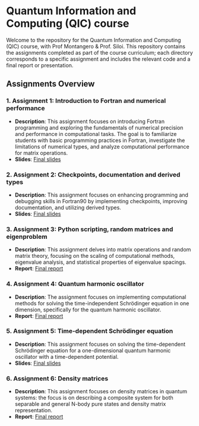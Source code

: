 # Quantum Information and Computing (QIC) course

Welcome to the repository for the Quantum Information and Computing (QIC) course, with Prof Montangero & Prof. Siloi. This repository contains the assignments completed as part of the course curriculum; each directory corresponds to a specific assignment and includes the relevant code and a final report or presentation.

## Assignments Overview

### 1. **Assignment 1: Introduction to Fortran and numerical performance**
   - **Description**: This assignment focuses on introducing Fortran programming and exploring the fundamentals of numerical precision and performance in computational tasks. The goal is to familiarize students with basic programming practices in Fortran, investigate the limitations of numerical types, and analyze computational performance for matrix operations.
   - **Slides**: [Final slides](./Assignment1/Assignment1%20-%20Calandra%20Buonaura%20Lorenzo%20-%20SLIDES.pdf)

### 2. **Assignment 2: Checkpoints, documentation and derived types**
   - **Description**: This assignment focuses on enhancing programming and debugging skills in Fortran90 by implementing checkpoints, improving documentation, and utilizing derived types.
   - **Slides**: [Final slides](./Assignment2/Assignment2%20-%20Calandra%20Buonaura%20Lorenzo%20-%20SLIDES.pdf)

### 3. **Assignment 3: Python scripting, random matrices and eigenproblem**
   - **Description**: This assignment delves into matrix operations and random matrix theory, focusing on the scaling of computational methods, eigenvalue analysis, and statistical properties of eigenvalue spacings.
   - **Report**: [Final report](./Assignment3/Assignment3%20-%20Calandra%20Buonaura%20Lorenzo%20-%20REPORT.pdf)

### 4. **Assignment 4: Quantum harmonic oscillator**
   - **Description**: The assignment focuses on implementing computational methods for solving the time-independent Schrödinger equation in one dimension, specifically for the quantum harmonic oscillator.
   - **Report**: [Final report](./Assignment4/Assignment4%20-%20Calandra%20Buonaura%20Lorenzo%20-%20REPORT.pdf)

### 5. **Assignment 5: Time-dependent Schrödinger equation**
   - **Description**: This assignment focuses on solving the time-dependent Schrödinger equation for a one-dimensional quantum harmonic oscillator with a time-dependent potential.
   - **Slides**: [Final slides](./Assignment5/Assignment5%20-%20Calandra%20Buonaura%20Lorenzo%20-%20SLIDES.pdf)

### 6. **Assignment 6: Density matrices**
   - **Description**: This assignment focuses on density matrices in quantum systems: the focus is on describing a composite system for both separable and general N-body pure states and density matrix representation.
   - **Report**: [Final report](./Assignment6/Assignment6%20-%20Calandra%20Buonaura%20Lorenzo%20-%20REPORT.pdf)
